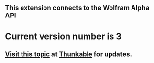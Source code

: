## This extension connects to the Wolfram Alpha API

# Current version number is 3

## [Visit this topic](https://community.thunkable.com/t/extension-for-wolfram-alpha/5081) at [Thunkable](http:/thunkable.com) for updates.